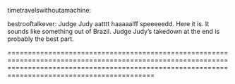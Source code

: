 <!--
id: 1133848602
link: http://tumblr.atmos.org/post/1133848602/timetravelswithoutamachine
slug: timetravelswithoutamachine
date: Thu Sep 16 2010 14:54:53 GMT-0700 (PDT)
publish: 2010-09-016
tags: 
title: timetravelswithoutamachine:

bestrooftalkever: Judge Judy aatttt haaaaalff speeeeedd.
Here it is. It sounds like something out of Brazil. Judge Judy’s takedown at the end is probably the best part.

-->


timetravelswithoutamachine:

bestrooftalkever: Judge Judy aatttt haaaaalff speeeeedd.
Here it is. It sounds like something out of Brazil. Judge Judy’s takedown at the end is probably the best part.

======================================================================================================================================================================================================



